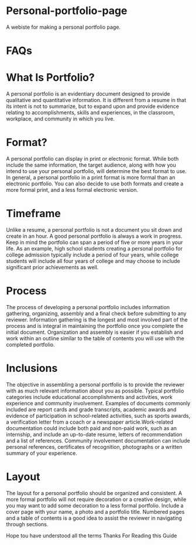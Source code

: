 # Personal-portfolio-page
A webiste for making a personal portfolio page.

FAQs
====

What Is Portfolio?
==================
A personal portfolio is an evidentiary document designed to provide qualitative and quantitative information. It is different from a resume in that its intent is not to summarize, but to expand upon and provide evidence relating to accomplishments, skills and experiences, in the classroom, workplace, and community in which you live.

Format?
=======
A personal portfolio can display in print or electronic format. While both include the same information, the target audience, along with how you intend to use your personal portfolio, will determine the best format to use. In general, a personal portfolio in a print format is more formal than an electronic portfolio. You can also decide to use both formats and create a more formal print, and a less formal electronic version.

Timeframe
=========
Unlike a resume, a personal portfolio is not a document you sit down and create in an hour. A good personal portfolio is always a work in progress. Keep in mind the portfolio can span a period of five or more years in your life. As an example, high school students creating a personal portfolio for college admission typically include a period of four years, while college students will include all four years of college and may choose to include significant prior achievements as well.

Process
=======
The process of developing a personal portfolio includes information gathering, organizing, assembly and a final check before submitting to any reviewer. Information gathering is the longest and most involved part of the process and is integral in maintaining the portfolio once you complete the initial document. Organization and assembly is easier if you establish and work within an outline similar to the table of contents you will use with the completed portfolio.

Inclusions
==========
The objective in assembling a personal portfolio is to provide the reviewer with as much relevant information about you as possible. Typical portfolio categories include educational accomplishments and activities, work experience and community involvement. Examples of documents commonly included are report cards and grade transcripts, academic awards and evidence of participation in school-related activities, such as sports awards, a verification letter from a coach or a newspaper article.Work-related documentation could include both paid and non-paid work, such as an internship, and include an up-to-date resume, letters of recommendation and a list of references. Community involvement documentation can include personal references, certificates of recognition, photographs or a written summary of your experience.

Layout
======
The layout for a personal portfolio should be organized and consistent. A more formal portfolio will not require decoration or a creative design, while you may want to add some decoration to a less formal portfolio. Include a cover page with your name, a photo and a portfolio title. Numbered pages and a table of contents is a good idea to assist the reviewer in navigating through sections.

Hope tou have understood all the terms
Thanks For Reading this Guide


